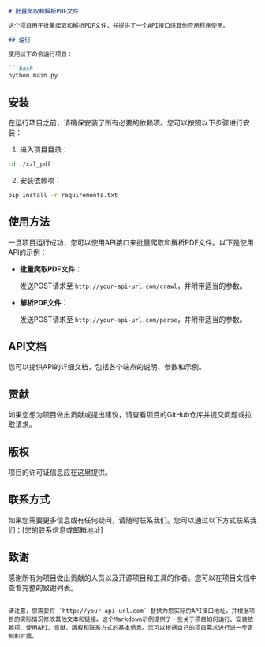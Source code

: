 ```markdown
# 批量爬取和解析PDF文件

这个项目用于批量爬取和解析PDF文件，并提供了一个API接口供其他应用程序使用。

## 运行

使用以下命令运行项目：

```bash
python main.py
```

## 安装

在运行项目之前，请确保安装了所有必要的依赖项。您可以按照以下步骤进行安装：

1. 进入项目目录：

```bash
cd ./xzl_pdf
```

2. 安装依赖项：

```bash
pip install -r requirements.txt
```

## 使用方法

一旦项目运行成功，您可以使用API接口来批量爬取和解析PDF文件。以下是使用API的示例：

- **批量爬取PDF文件：**

   发送POST请求至 `http://your-api-url.com/crawl`，并附带适当的参数。

- **解析PDF文件：**

   发送POST请求至 `http://your-api-url.com/parse`，并附带适当的参数。

## API文档

您可以提供API的详细文档，包括各个端点的说明、参数和示例。

## 贡献

如果您想为项目做出贡献或提出建议，请查看项目的GitHub仓库并提交问题或拉取请求。

## 版权

项目的许可证信息应在这里提供。

## 联系方式

如果您需要更多信息或有任何疑问，请随时联系我们。您可以通过以下方式联系我们：[您的联系信息或邮箱地址]

## 致谢

感谢所有为项目做出贡献的人员以及开源项目和工具的作者。您可以在项目文档中查看完整的致谢列表。
```

请注意，您需要将 `http://your-api-url.com` 替换为您实际的API接口地址，并根据项目的实际情况修改其他文本和链接。这个Markdown示例提供了一些关于项目如何运行、安装依赖项、使用API、贡献、版权和联系方式的基本信息。您可以根据自己的项目需求进行进一步定制和扩展。

